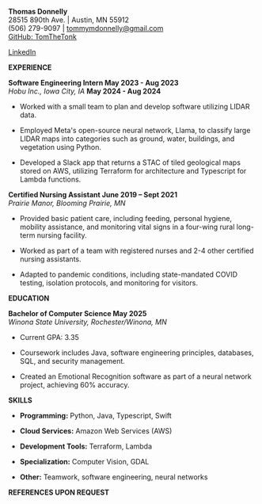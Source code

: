 **Thomas Donnelly**  
28515 890th Ave. \| Austin, MN 55912  
(506) 279-9097 \| tommymdonnelly@gmail.com  
[<u>GitHub: TomTheTonk</u>](https://github.com/TomTheTonk)

[<u>LinkedIn</u>](http://linkedin.com/in/thomas-donnelly-429405320)

**EXPERIENCE**

**Software Engineering Intern May 2023 - Aug 2023**  
*Hobu Inc., Iowa City, IA* **May 2024 - Aug 2024**

- Worked with a small team to plan and develop software utilizing LIDAR
  data.

- Employed Meta's open-source neural network, Llama, to classify large
  LIDAR maps into categories such as ground, water, buildings, and
  vegetation using Python.

- Developed a Slack app that returns a STAC of tiled geological maps
  stored on AWS, utilizing Terraform for architecture and Typescript for
  Lambda functions.

**Certified Nursing Assistant June 2019 – Sept 2021**  
*Prairie Manor, Blooming Prairie, MN*

- Provided basic patient care, including feeding, personal hygiene,
  mobility assistance, and monitoring vital signs in a four-wing rural
  long-term nursing facility.

- Worked as part of a team with registered nurses and 2-4 other
  certified nursing assistants.

- Adapted to pandemic conditions, including state-mandated COVID
  testing, isolation protocols, and monitoring for visitors.

**EDUCATION**

**Bachelor of Computer Science May 2025**  
*Winona State University, Rochester/Winona, MN*

- Current GPA: 3.35

- Coursework includes Java, software engineering principles, databases,
  SQL, and security management.

- Created an Emotional Recognition software as part of a neural network
  project, achieving 60% accuracy.

**SKILLS**

- **Programming:** Python, Java, Typescript, Swift

- **Cloud Services:** Amazon Web Services (AWS)

- **Development Tools:** Terraform, Lambda

- **Specialization:** Computer Vision, GDAL

- **Other:** Teamwork, software engineering, neural networks

**REFERENCES UPON REQUEST**
